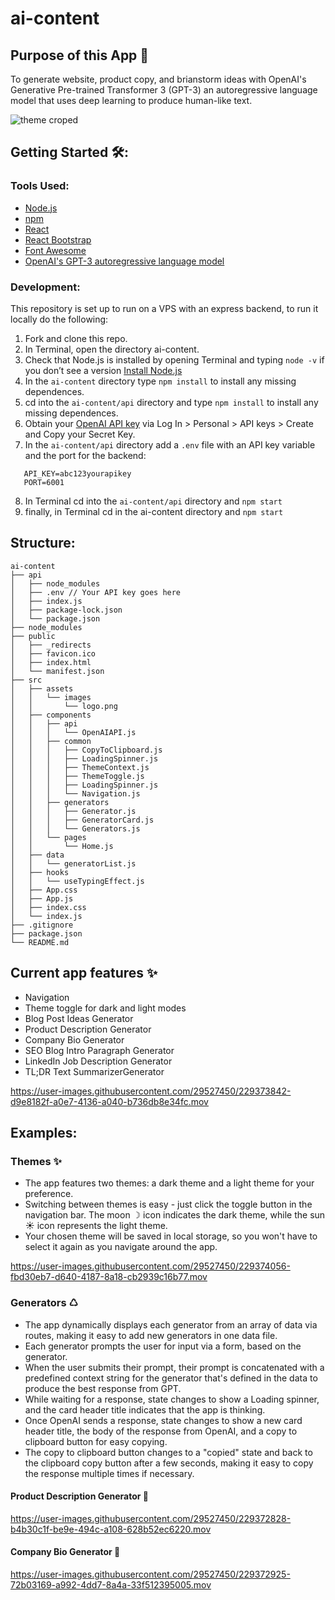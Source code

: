 # ai-content

## Purpose of this App 🤖

To generate website, product copy, and brianstorm ideas with OpenAI's Generative Pre-trained Transformer 3 (GPT-3) an autoregressive language model that uses deep learning to produce human-like text.

![theme croped](https://user-images.githubusercontent.com/29527450/229385033-67441a4b-77e5-48a5-a570-f27620d62892.jpg)


## Getting Started 🛠️: 

### Tools Used: 

- [Node.js](https://nodejs.org/)
- [npm](https://npmjs.com)
- [React](https://reactjs.org)
- [React Bootstrap](https://react-bootstrap.github.io)
- [Font Awesome](https://fontawesome.com/docs/web/use-with/react/)
- [OpenAI's GPT-3 autoregressive language model](https://openai.com/)

### Development:

This repository is set up to run on a VPS with an express backend, to run it locally do the following: 

1.  Fork and clone this repo.
2.  In Terminal, open the directory ai-content.
3.  Check that Node.js is installed by opening Terminal and typing `node -v` if you don’t see a version [Install Node.js](https://nodejs.org/en/)
4. In the `ai-content` directory type `npm install` to install any missing dependences.
5. cd into the `ai-content/api` directory and type `npm install` to install any missing dependences.
6.  Obtain your [OpenAI API key](https://openai.com/api/) via Log In > Personal > API keys > Create and Copy your Secret Key.
7.  In the `ai-content/api` directory add a `.env` file with an API key variable and the port for the backend: 
```
   API_KEY=abc123yourapikey
   PORT=6001
```
8. In Terminal cd into the `ai-content/api` directory and `npm start`
9. finally, in Terminal cd in the ai-content directory and `npm start`

## Structure: 

```
ai-content
├── api
│   ├── node_modules
│   ├── .env // Your API key goes here
│   ├── index.js
│   ├── package-lock.json
│   └── package.json
├── node_modules
├── public
│   ├── _redirects
│   ├── favicon.ico
│   ├── index.html
│   └── manifest.json
├── src
│   ├── assets
│   │   └── images
│   │       └── logo.png
│   ├── components
│   │   ├── api
│   │   │   └── OpenAIAPI.js
│   │   ├── common
│   │   │   ├── CopyToClipboard.js
│   │   │   ├── LoadingSpinner.js
│   │   │   ├── ThemeContext.js
│   │   │   ├── ThemeToggle.js
│   │   │   ├── LoadingSpinner.js
│   │   │   └── Navigation.js
│   │   ├── generators
│   │   │   ├── Generator.js
│   │   │   ├── GeneratorCard.js 
│   │   │   └── Generators.js
│   │   └── pages
│   │       └── Home.js
│   ├── data
│   │   └── generatorList.js
│   ├── hooks
│   │   └── useTypingEffect.js
│   ├── App.css
│   ├── App.js
│   ├── index.css
│   └── index.js
├── .gitignore
├── package.json
└── README.md

```

## Current app features ✨

- Navigation
- Theme toggle for dark and light modes
- Blog Post Ideas Generator
- Product Description Generator
- Company Bio Generator
- SEO Blog Intro Paragraph Generator
- LinkedIn Job Description Generator
- TL;DR Text SummarizerGenerator

https://user-images.githubusercontent.com/29527450/229373842-d9e8182f-a0e7-4136-a040-b736db8e34fc.mov


## Examples: 

### Themes ✨

- The app features two themes: a dark theme and a light theme for your preference.
- Switching between themes is easy - just click the toggle button in the navigation bar. The moon ☽ icon indicates the dark theme, while the sun ☀️ icon represents the light theme.
- Your chosen theme will be saved in local storage, so you won't have to select it again as you navigate around the app.

https://user-images.githubusercontent.com/29527450/229374056-fbd30eb7-d640-4187-8a18-cb2939c16b77.mov


### Generators ♺

- The app dynamically displays each generator from an array of data via routes, making it easy to add new generators in one data file.
- Each generator prompts the user for input via a form, based on the generator.
- When the user submits their prompt, their prompt is concatenated with a predefined context string for the generator that's defined in the data to produce the best response from GPT.
- While waiting for a response, state changes to show a Loading spinner, and the card header title indicates that the app is thinking.
- Once OpenAI sends a response, state changes to show a new card header title, the body of the response from OpenAI, and a copy to clipboard button for easy copying.
- The copy to clipboard button changes to a "copied" state and back to the clipboard copy button after a few seconds, making it easy to copy the response multiple times if necessary.

#### Product Description Generator 🛒

https://user-images.githubusercontent.com/29527450/229372828-b4b30c1f-be9e-494c-a108-628b52ec6220.mov

#### Company Bio Generator 🛒

https://user-images.githubusercontent.com/29527450/229372925-72b03169-a992-4dd7-8a4a-33f512395005.mov
